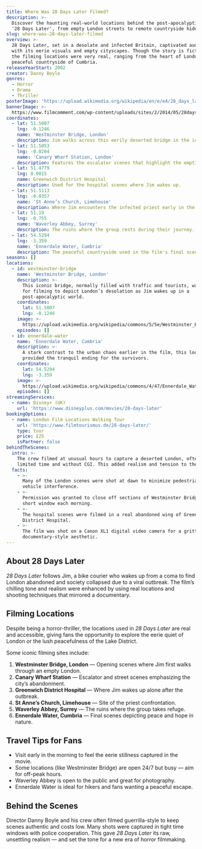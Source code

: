 ```yaml
---
title: Where Was 28 Days Later Filmed?
description: >-
  Discover the haunting real-world locations behind the post-apocalyptic film
  '28 Days Later', from empty London streets to remote countryside hideouts.
slug: where-was-28-days-later-filmed
overview: >-
  28 Days Later, set in a desolate and infected Britain, captivated audiences
  with its eerie visuals and empty cityscapes. Though the story is fictional,
  the filming locations were very real, ranging from the heart of London to the
  peaceful countryside of Cumbria.
releaseYearStart: 2002
creator: Danny Boyle
genres:
  - Horror
  - Drama
  - Thriller
posterImage: 'https://upload.wikimedia.org/wikipedia/en/e/e4/28_days_later.jpg'
bannerImage: >-
  https://www.filmcomment.com/wp-content/uploads/sites/2/2014/05/28days_01-feature-1600x900-c-default.jpg
coordinates:
  - lat: 51.5007
    lng: -0.1246
    name: 'Westminster Bridge, London'
    description: Jim walks across this eerily deserted bridge in the iconic opening scenes.
  - lat: 51.5053
    lng: -0.0204
    name: 'Canary Wharf Station, London'
    description: Features the escalator scenes that highlight the emptiness of the city.
  - lat: 51.4779
    lng: 0.0015
    name: Greenwich District Hospital
    description: Used for the hospital scenes where Jim wakes up.
  - lat: 51.5113
    lng: -0.0357
    name: 'St Anne’s Church, Limehouse'
    description: Where Jim encounters the infected priest early in the film.
  - lat: 51.19
    lng: -0.755
    name: 'Waverley Abbey, Surrey'
    description: The ruins where the group rests during their journey.
  - lat: 54.5294
    lng: -3.359
    name: 'Ennerdale Water, Cumbria'
    description: The peaceful countryside used in the film's final scenes.
seasons: []
locations:
  - id: westminster-bridge
    name: 'Westminster Bridge, London'
    description: >-
      This iconic bridge, normally filled with traffic and tourists, was closed
      for filming to depict London’s desolation as Jim wakes up in a
      post-apocalyptic world.
    coordinates:
      lat: 51.5007
      lng: -0.1246
    image: >-
      https://upload.wikimedia.org/wikipedia/commons/5/5e/Westminster_Bridge_London.jpg
    episodes: []
  - id: ennerdale-water
    name: 'Ennerdale Water, Cumbria'
    description: >-
      A stark contrast to the urban chaos earlier in the film, this location
      provided the tranquil ending for the survivors.
    coordinates:
      lat: 54.5294
      lng: -3.359
    image: >-
      https://upload.wikimedia.org/wikipedia/commons/4/47/Ennerdale_Water_Lake_District.jpg
    episodes: []
streamingServices:
  - name: Disney+ (UK)
    url: 'https://www.disneyplus.com/movies/28-days-later'
bookingOptions:
  - name: London Film Locations Walking Tour
    url: 'https://www.filmtourismus.de/28-days-later/'
    type: tour
    price: £25
    isPartner: false
behindTheScenes:
  intro: >-
    The crew filmed at unusual hours to capture a deserted London, often with
    limited time and without CGI. This added realism and tension to the visuals.
  facts:
    - >-
      Many of the London scenes were shot at dawn to minimize pedestrian and
      vehicle interference.
    - >-
      Permission was granted to close off sections of Westminster Bridge for a
      short window each morning.
    - >-
      The hospital scenes were filmed in a real abandoned wing of Greenwich
      District Hospital.
    - >-
      The film was shot on a Canon XL1 digital video camera for a gritty,
      documentary-style aesthetic.
---
```

## About 28 Days Later

*28 Days Later* follows Jim, a bike courier who wakes up from a coma to find London abandoned and society collapsed due to a viral outbreak. The film’s chilling tone and realism were enhanced by using real locations and shooting techniques that mirrored a documentary.

## Filming Locations

Despite being a horror-thriller, the locations used in *28 Days Later* are real and accessible, giving fans the opportunity to explore the eerie quiet of London or the lush peacefulness of the Lake District.

Some iconic filming sites include:

1. **Westminster Bridge, London** — Opening scenes where Jim first walks through an empty London.
2. **Canary Wharf Station** — Escalator and street scenes emphasizing the city’s abandonment.
3. **Greenwich District Hospital** — Where Jim wakes up alone after the outbreak.
4. **St Anne’s Church, Limehouse** — Site of the priest confrontation.
5. **Waverley Abbey, Surrey** — The ruins where the group takes refuge.
6. **Ennerdale Water, Cumbria** — Final scenes depicting peace and hope in nature.

## Travel Tips for Fans

- Visit early in the morning to feel the eerie stillness captured in the movie.
- Some locations (like Westminster Bridge) are open 24/7 but busy — aim for off-peak hours.
- Waverley Abbey is open to the public and great for photography.
- Ennerdale Water is ideal for hikers and fans wanting a peaceful escape.

## Behind the Scenes

Director Danny Boyle and his crew often filmed guerrilla-style to keep scenes authentic and costs low. Many shots were captured in tight time windows with police cooperation. This gave *28 Days Later* its raw, unsettling realism — and set the tone for a new era of horror filmmaking.

